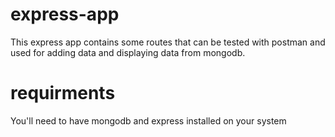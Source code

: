 # express-app
This express app contains some routes that can be tested with postman and used for adding data and displaying data from mongodb.

# requirments
You'll need to have mongodb and express installed on your system
